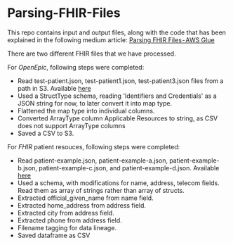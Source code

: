 # Parsing-FHIR-Files
This repo contains input and output files, along with the code that has been explained in the following medium article:
[Parsing FHIR Files - AWS Glue](https://medium.com/@hamzaehsankhan/parsing-fhir-files-aws-glue-d861010af02c)

There are two different FHIR files that we have processed.

For *OpenEpic*, following steps were completed:
- Read test-patient.json, test-patient1.json, test-patient3.json files from a path in S3. Available [here](www.okay.com)
- Used a StructType schema, reading 'Identifiers and Credentials' as a JSON string for now, to later convert it into map type.
- Flattened the map type into individual columns.
- Converted ArrayType column Applicable Resources to string, as CSV does not support ArrayType columns
- Saved a CSV to S3.

For *FHIR* patient resouces, following steps were completed:
- Read patient-example.json, patient-example-a.json, patient-example-b.json, patient-example-c.json, and patient-example-d.json. Available [here](www.okay.com)
- Used a schema, with modifications for name, address, telecom fields. Read them as array of strings rather than array of structs.
- Extracted official_given_name from name field.
- Extracted home_address from address field.
- Extracted city from address field.
- Extracted phone from address field.
- Filename tagging for data lineage.
- Saved dataframe as CSV